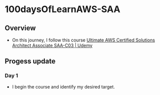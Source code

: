 # 100daysOfLearnAWS-SAA
## Overview
- On this journey, I follow this course [Ultimate AWS Certified Solutions Architect Associate SAA-C03 | Udemy](https://www.udemy.com/course/aws-certified-solutions-architect-associate-saa-c03/)

## Progess update

### Day 1
- I begin the course and identify my desired target.
